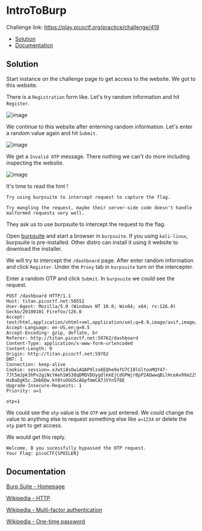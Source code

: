 # IntroToBurp
Challenge link: https://play.picoctf.org/practice/challenge/419
- [Solution](#solution)
- [Documentation](#documentation)
## Solution
Start instance on the challenge page to get access to the website. We got to this website.

There is a `Registration` form like. Let's try random information and hit `Register`.

![image](https://github.com/user-attachments/assets/812b9d57-e287-45bf-8229-84037072f9d4)

We continue to this website after enterning random information. Let's enter a random value again and hit `Submit`.

![image](https://github.com/user-attachments/assets/5291bb05-5e44-44d4-9a0e-ca6a4c40c421)

We get a `Invalid OTP` message. There nothing we can't do more including inspecting the website.

![image](https://github.com/user-attachments/assets/5b6686da-3455-45d3-a690-ba636809d55d)


It's time to read the hint !

`Try using burpsuite to intercept request to capture the flag.`

`Try mangling the request, maybe their server-side code doesn't handle malformed requests very well.`

They ask us to use burpsuite to intercept the request to the flag. 

Open [burpsuite](https://portswigger.net/burp) and start a browser in `burpsuite`. If you using `kali-linux`, burpsuite is pre-installed. Other distro can install it using it website to download the installer.

We will try to intercept the `/dashboard` page. After enter random information and click `Register`. Under the `Proxy` tab in `burpsuite` turn on the intercepter.

Enter a random OTP and click `Submit`. In `burpsuite` we could see the request.
```
POST /dashboard HTTP/1.1
Host: titan.picoctf.net:50552
User-Agent: Mozilla/5.0 (Windows NT 10.0; Win64; x64; rv:126.0) Gecko/20100101 Firefox/126.0
Accept: text/html,application/xhtml+xml,application/xml;q=0.9,image/avif,image/webp,*/*;q=0.8
Accept-Language: en-US,en;q=0.5
Accept-Encoding: gzip, deflate, br
Referer: http://titan.picoctf.net:59762/dashboard
Content-Type: application/x-www-form-urlencoded
Content-Length: 9
Origin: http://titan.picoctf.net:59762
DNT: 1
Connection: keep-alive
Cookie: session=.eJwti8sOwiAQAP9lzx6EQhe9afU7CI8lGltooMQY47-7Jt5mJpk3hPv2giNcYAeh1WS38qDMQVDUygdlkkEjCdGPWjr0pP2AQwwqBilHceAv9Xm22S3E24m9bCsTCmlwz7q61p6lRm7Xn95KJpv74qlymjj1RvX_n-HzBaDgK5c.Zmb6Dw.kY8tuOGUScAGpfmmCA7JVYn5T6E
Upgrade-Insecure-Requests: 1
Priority: u=1

otp=1
```
We could see the `otp` value is the `OTP` we just entered. We could change the value to anything else to request something else like `a=1234` or delete the `otp` part to get access. 

We would get this reply.

```
Welcome, B you sucessfully bypassed the OTP request. 
Your Flag: picoCTF{SPOILER}
```
## Documentation
[Burp Suite - Homepage](https://portswigger.net/burp)

[Wikipedia - HTTP](https://en.wikipedia.org/wiki/HTTP)

[Wikipedia - Multi-factor authentication](https://en.wikipedia.org/wiki/Multi-factor_authentication)

[Wikipedia - One-time password](https://en.wikipedia.org/wiki/One-time_password)
